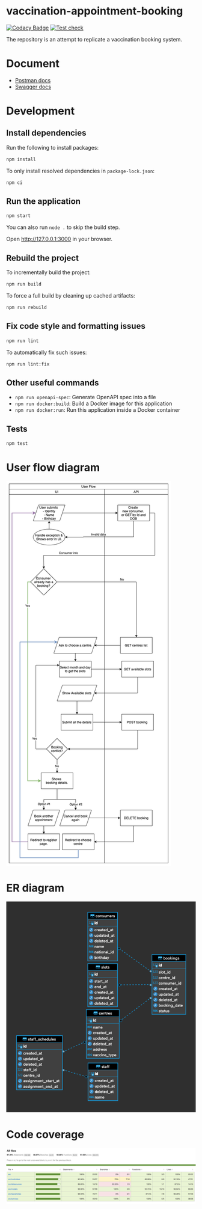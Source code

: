 # vaccination-appointment-booking

[![Codacy Badge](https://api.codacy.com/project/badge/Grade/25e3e783cc444a8aa92dd4d7f14ea11b)](https://app.codacy.com/gh/amitgiri0001/demo-vaccination-booking?utm_source=github.com&utm_medium=referral&utm_content=amitgiri0001/demo-vaccination-booking&utm_campaign=Badge_Grade_Settings)
[![Test check](https://github.com/amitgiri0001/demo-vaccination-booking/actions/workflows/test_check.yaml/badge.svg)](https://github.com/amitgiri0001/demo-vaccination-booking/actions/workflows/test_check.yaml)

The repository is an attempt to replicate a vaccination booking system.

# Document
- [Postman docs]([https://link](https://documenter.getpostman.com/view/12539300/TzzGFYJ3))
- [Swagger docs](https://vacc-api.herokuapp.com/explorer/#/)

# Development
## Install dependencies

Run the following to install packages:

```sh
npm install
```

To only install resolved dependencies in `package-lock.json`:

```sh
npm ci
```

## Run the application

```sh
npm start
```

You can also run `node .` to skip the build step.

Open http://127.0.0.1:3000 in your browser.

## Rebuild the project

To incrementally build the project:

```sh
npm run build
```

To force a full build by cleaning up cached artifacts:

```sh
npm run rebuild
```

## Fix code style and formatting issues

```sh
npm run lint
```

To automatically fix such issues:

```sh
npm run lint:fix
```

## Other useful commands

- `npm run openapi-spec`: Generate OpenAPI spec into a file
- `npm run docker:build`: Build a Docker image for this application
- `npm run docker:run`: Run this application inside a Docker container

## Tests

```sh
npm test
```

# User flow diagram
![user flow](user_flow.png)

# ER diagram
![ER diagram](vaccination_db_er.png)

# Code coverage
![Code cov](Code%20coverage.png)
